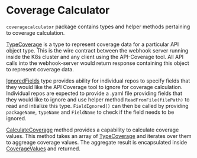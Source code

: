# Coverage Calculator

`coveragecalculator` package contains types and helper methods pertaining to
coverage calculation.

[TypeCoverage](coveragedata.go) is a type to represent coverage data for a
particular API object type. This is the wire contract between the webhook server
running inside the K8s cluster and any client using the API-Coverage tool. All
API calls into the webhook-server would return response containing this object
to represent coverage data.

[IgnoredFields](ignorefields.go) type provides ability for individual repos to
specify fields that they would like the API Coverage tool to ignore for coverage
calculation. Individual repos are expected to provide a .yaml file providing
fields that they would like to ignore and use helper method
`ReadFromFile(filePath)` to read and intialize this type. `FieldIgnored()` can
then be called by providing `packageName`, `typeName` and `FieldName` to check
if the field needs to be ignored.

[CalculateCoverage](calculator.go) method provides a capability to calculate
coverage values. This method takes an array of [TypeCoverage](coveragedata.go)
and iterates over them to aggreage coverage values. The aggregate result is
encapsulated inside [CoverageValues](calculator.go) and returned.
